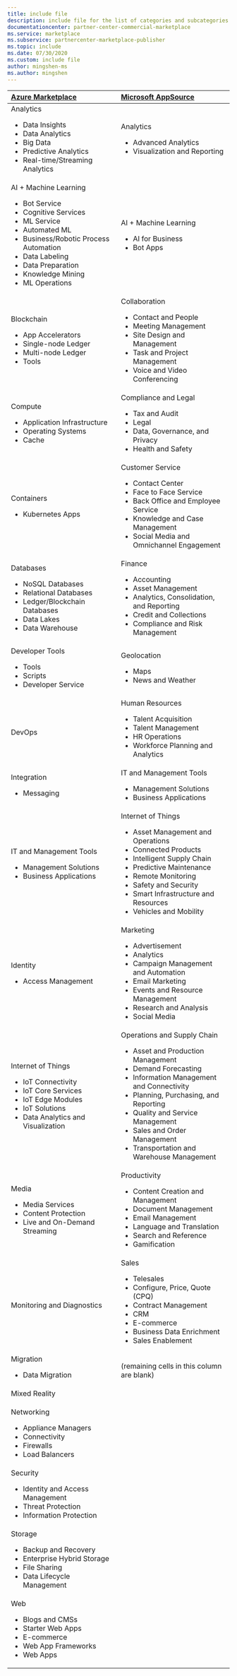 ```yaml
---
title: include file
description: include file for the list of categories and subcategories
documentationcenter: partner-center-commercial-marketplace
ms.service: marketplace
ms.subservice: partnercenter-marketplace-publisher
ms.topic: include
ms.date: 07/30/2020
ms.custom: include file
author: mingshen-ms
ms.author: mingshen
---
```


| [Azure Marketplace](https://azuremarketplace.microsoft.com/marketplace/apps) | [Microsoft AppSource](https://appsource.microsoft.com/marketplace/apps) |
| :------------------- |:----------------|
| Analytics<ul><li>Data Insights<li>Data Analytics<li>Big Data<li>Predictive Analytics<li>Real-time/Streaming Analytics | Analytics<ul><li>Advanced Analytics<li>Visualization and Reporting |
| AI + Machine Learning<ul><li>Bot Service<li>Cognitive Services<li>ML Service<li>Automated ML<li>Business/Robotic Process Automation<li>Data Labeling<li>Data Preparation<li>Knowledge Mining<li>ML Operations | AI + Machine Learning<ul><li>AI for Business<li>Bot Apps |
| Blockchain<ul><li>App Accelerators<li>Single-node Ledger<li>Multi-node Ledger<li>Tools | Collaboration<ul><li>Contact and People<li>Meeting Management<li>Site Design and Management<li>Task and Project Management<li>Voice and Video Conferencing |
| Compute<ul><li>Application Infrastructure<li>Operating Systems<li>Cache | Compliance and Legal<ul><li>Tax and Audit<li>Legal<li>Data, Governance, and Privacy<li>Health and Safety |
| Containers<ul><li>Kubernetes Apps| Customer Service<ul><li>Contact Center<li>Face to Face Service<li>Back Office and Employee Service<li>Knowledge and Case Management<li>Social Media and Omnichannel Engagement |
| Databases<ul><li>NoSQL Databases<li>Relational Databases<li>Ledger/Blockchain Databases<li>Data Lakes<li>Data Warehouse | Finance<ul><li>Accounting<li>Asset Management<li>Analytics, Consolidation, and Reporting<li>Credit and Collections<li>Compliance and Risk Management |
| Developer Tools<ul><li>Tools<li>Scripts<li>Developer Service | Geolocation<ul><li>Maps<li>News and Weather |
| DevOps | Human Resources<ul><li>Talent Acquisition<li>Talent Management<li>HR Operations<li>Workforce Planning and Analytics |
| Integration<ul><li>Messaging | IT and Management Tools<ul><li>Management Solutions<li>Business Applications |
| IT and Management Tools<ul><li>Management Solutions<li>Business Applications | Internet of Things<ul><li>Asset Management and Operations<li>Connected Products<li>Intelligent Supply Chain<li>Predictive Maintenance<li>Remote Monitoring<li>Safety and Security<li>Smart Infrastructure and Resources<li>Vehicles and Mobility |
| Identity<ul><li>Access Management | Marketing<ul><li>Advertisement<li>Analytics<li>Campaign Management and Automation<li>Email Marketing<li>Events and Resource Management<li>Research and Analysis<li>Social Media |
| Internet of Things<ul><li>IoT Connectivity<li>IoT Core Services<li>IoT Edge Modules<li>IoT Solutions<li>Data Analytics and Visualization | Operations and Supply Chain<ul><li>Asset and Production Management<li>Demand Forecasting<li>Information Management and Connectivity<li>Planning, Purchasing, and Reporting<li>Quality and Service Management<li>Sales and Order Management<li>Transportation and Warehouse Management |
| Media<ul><li>Media Services<li>Content Protection<li>Live and On-Demand Streaming | Productivity<ul><li>Content Creation and Management<li>Document Management<li>Email Management<li>Language and Translation<li>Search and Reference<li>Gamification |
| Monitoring and Diagnostics | Sales<ul><li>Telesales<li>Configure, Price, Quote (CPQ)<li>Contract Management<li>CRM<li>E-commerce<li>Business Data Enrichment<li>Sales Enablement |
| Migration<ul><li>Data Migration | (remaining cells in this column are blank) |
| Mixed Reality<ul> | |
| Networking<ul><li>Appliance Managers<li>Connectivity<li>Firewalls<li>Load Balancers | |
| Security<ul><li>Identity and Access Management<li>Threat Protection<li>Information Protection | |
| Storage<ul><li>Backup and Recovery<li>Enterprise Hybrid Storage<li>File Sharing<li>Data Lifecycle Management | |
| Web<ul><li>Blogs and CMSs<li>Starter Web Apps<li>E-commerce<li>Web App Frameworks<li>Web Apps |
